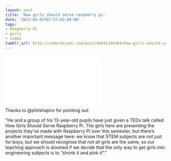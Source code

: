 ```yaml
---
layout: post
title: 'How girls should serve raspberry pi'
date: '2013-04-01T07:57:03-04:00'
tags:
- Raspberry Pi
- girls
- video
tumblr_url: http://coderdojodc.com/post/46841246384/how-girls-should-serve-raspberry-pi
---
```

<div class="videoWrapper">
<iframe src="//www.youtube.com/embed/0zJyTY9DMYE" frameborder="0" allowfullscreen></iframe>
</div>

Thanks to @philshapiro for pointing out:

"He and a group of his 13-year-old pupils have just given a TEDx talk called How Girls Should Serve Raspberry Pi. The girls here are presenting the projects they’ve made with Raspberry Pi over this semester, but there’s another important message here: we know that STEM subjects are not just for boys, but we should recognise that not all girls are the same, so our teaching approach is doomed if we decide that the only way to get girls into engineering subjects is to “shrink it and pink it”."
